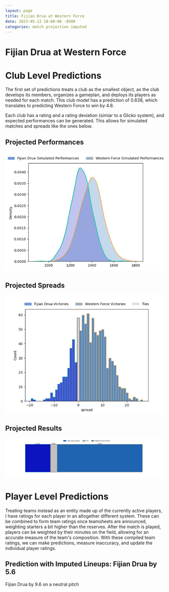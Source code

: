 ```yaml
---  
layout: page  
title: Fijian Drua at Western Force  
date: 2023-05-12 18:00:00 -0500  
categories: match projection imputed  
---
```

# Fijian Drua at Western Force

# Club Level Predictions


The first set of predictions treats a club as the smallest object, as the club develops its members, organizes a gameplan, and deploys its players as needed for each match. This club model has a prediction of 0.638, which translates to predicting Western Force to win by 4.8.

Each club has a rating and a rating deviation (simiar to a Glicko system), and expected performances can be generated. This allows for simulated matches and spreads like the ones below.
## Projected Performances


![Projected Performances](plots/performances_2023-05-12-WesternForce-FijianDrua.png)
## Projected Spreads


![Projected Spreads](plots/spreads_2023-05-12-WesternForce-FijianDrua.png)
## Projected Results


![Projected Results](plots/resultbar_2023-05-12-WesternForce-FijianDrua.png)
# Player Level Predictions


Treating teams instead as an entity made up of the currently active players, I have ratings for each player in an altogether different system. These can be combined to form team ratings once teamsheets are announced, weighting starters a bit higher than the reserves. After the match is played, players can be weighted by their minutes on the field, allowing for an accurate measure of the team's composition. With these compiled team ratings, we can make predictions, measure inaccuracy, and update the individual player ratings.
## Prediction with Imputed Lineups: Fijian Drua by 5.6


Fijian Drua by 9.6 on a neutral pitch


